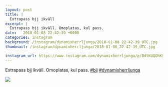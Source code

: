 ```yaml
---
layout: post
title: |
  Extrapass bjj ikväll
excerpt: |
  Extrapass bjj ikväll. Omoplatas, kul pass.  
date:   2018-01-08 22:42:39 +0000
categories: instagram
background: /instagram/dynamixherrljunga/2018-01-08_22-42-39_UTC.jpg
thumbnail: /instagram/dynamixherrljunga/2018-01-08_22-42-39_UTC.jpg

instagram_url: https://www.instagram.com/dynamixherrljunga/p/BdtKUQOhKSY
---
```

Extrapass bjj ikväll. Omoplatas, kul pass. [#bjj](https://www.instagram.com/explore/tags/bjj/) [#dynamixherrljunga](https://www.instagram.com/explore/tags/dynamixherrljunga/)



<img src='/www-dynamix-herrljunga/instagram/dynamixherrljunga/2018-01-08_22-42-39_UTC.jpg' class='img-fluid' />
